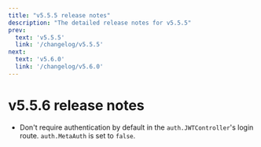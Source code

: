 ```yaml
---
title: "v5.5.5 release notes"
description: "The detailed release notes for v5.5.5"
prev:
  text: 'v5.5.5'
  link: '/changelog/v5.5.5'
next:
  text: 'v5.6.0'
  link: '/changelog/v5.6.0'
---
```


# v5.5.6 release notes

- Don't require authentication by default in the `auth.JWTController`'s login route. `auth.MetaAuth` is set to `false`.